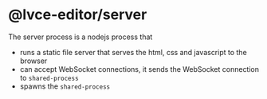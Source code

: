 # @lvce-editor/server

The server process is a nodejs process that

- runs a static file server that serves the html, css and javascript to the browser
- can accept WebSocket connections, it sends the WebSocket connection to `shared-process`
- spawns the `shared-process`
